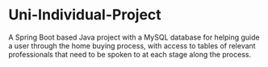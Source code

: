 # Uni-Individual-Project
A Spring Boot based Java project with a MySQL database for helping guide a user through the home buying process, with access to tables of relevant professionals that need to be spoken to at each stage along the process.
